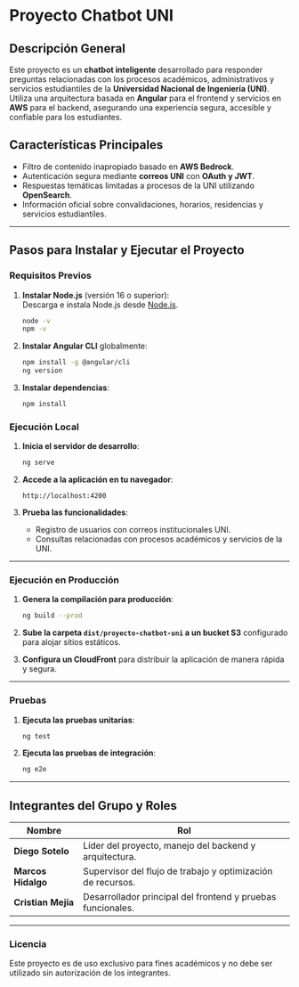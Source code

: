 
# Proyecto Chatbot UNI

## Descripción General
Este proyecto es un **chatbot inteligente** desarrollado para responder preguntas relacionadas con los procesos académicos, administrativos y servicios estudiantiles de la **Universidad Nacional de Ingeniería (UNI)**. Utiliza una arquitectura basada en **Angular** para el frontend y servicios en **AWS** para el backend, asegurando una experiencia segura, accesible y confiable para los estudiantes.

## Características Principales
- Filtro de contenido inapropiado basado en **AWS Bedrock**.
- Autenticación segura mediante **correos UNI** con **OAuth y JWT**.
- Respuestas temáticas limitadas a procesos de la UNI utilizando **OpenSearch**.
- Información oficial sobre convalidaciones, horarios, residencias y servicios estudiantiles.

---

## Pasos para Instalar y Ejecutar el Proyecto

### **Requisitos Previos**
1. **Instalar Node.js** (versión 16 o superior):  
   Descarga e instala Node.js desde [Node.js](https://nodejs.org/).
   ```bash
   node -v
   npm -v
   ```

2. **Instalar Angular CLI** globalmente:  
   ```bash
   npm install -g @angular/cli
   ng version
   ```



3. **Instalar dependencias**:  
   ```bash
   npm install
   ```





### **Ejecución Local**
1. **Inicia el servidor de desarrollo**:  
   ```bash
   ng serve
   ```

2. **Accede a la aplicación en tu navegador**:  
   ```
   http://localhost:4200
   ```

3. **Prueba las funcionalidades**:
   - Registro de usuarios con correos institucionales UNI.
   - Consultas relacionadas con procesos académicos y servicios de la UNI.

---

### **Ejecución en Producción**
1. **Genera la compilación para producción**:  
   ```bash
   ng build --prod
   ```

2. **Sube la carpeta `dist/proyecto-chatbot-uni` a un bucket S3** configurado para alojar sitios estáticos.
3. **Configura un CloudFront** para distribuir la aplicación de manera rápida y segura.

---

### **Pruebas**
1. **Ejecuta las pruebas unitarias**:  
   ```bash
   ng test
   ```

2. **Ejecuta las pruebas de integración**:  
   ```bash
   ng e2e
   ```

---

## Integrantes del Grupo y Roles

| Nombre                | Rol                               |
|-----------------------|-----------------------------------|
| **Diego Sotelo**      | Líder del proyecto, manejo del backend y arquitectura. |
| **Marcos Hidalgo**    | Supervisor del flujo de trabajo y optimización de recursos. |
| **Cristian Mejía**    | Desarrollador principal del frontend y pruebas funcionales. |

---

### **Licencia**
Este proyecto es de uso exclusivo para fines académicos y no debe ser utilizado sin autorización de los integrantes.
